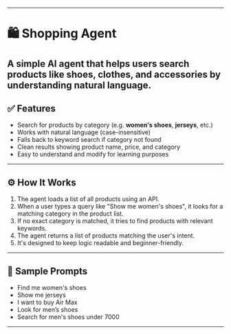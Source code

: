 

---

# 🛍️ Shopping Agent

A simple AI agent that helps users search products like shoes, clothes, and accessories by understanding natural language.
---

## ✅ Features

* Search for products by category (e.g. **women's shoes**, **jerseys**, etc.)
* Works with natural language (case-insensitive)
* Falls back to keyword search if category not found
* Clean results showing product name, price, and category
* Easy to understand and modify for learning purposes

---

## ⚙️ How It Works

1. The agent loads a list of all products using an API.
2. When a user types a query like "Show me women's shoes", it looks for a matching category in the product list.
3. If no exact category is matched, it tries to find products with relevant keywords.
4. The agent returns a list of products matching the user's intent.
5. It's designed to keep logic readable and beginner-friendly.

---

## 💬 Sample Prompts

* Find me women's shoes
* Show me jerseys
* I want to buy Air Max
* Look for men’s shoes
* Search for men's shoes under 7000

---

